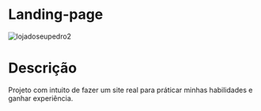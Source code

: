 # Landing-page

![lojadoseupedro2](https://user-images.githubusercontent.com/114690321/232171277-dba03729-4761-44b0-aab8-d637c1f1bde9.png)


# Descrição

Projeto com intuito de fazer um site real para práticar minhas habilidades e ganhar experiência.
